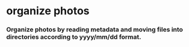 # organize photos

### Organize photos by reading metadata and moving files into directories according to yyyy/mm/dd format.
